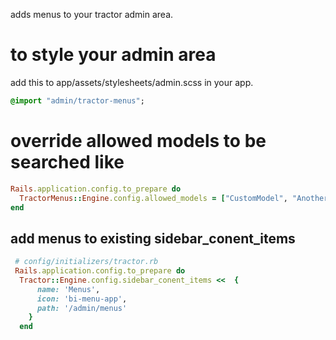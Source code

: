 adds menus to your tractor admin area.  

# to style your admin area
add  this to app/assets/stylesheets/admin.scss in your app.
````sass
@import "admin/tractor-menus";
````

# override allowed models to be searched like

````ruby
Rails.application.config.to_prepare do
  TractorMenus::Engine.config.allowed_models = ["CustomModel", "AnotherModel"]
end
````

## add menus to existing sidebar_conent_items
````ruby
 # config/initializers/tractor.rb
 Rails.application.config.to_prepare do
  Tractor::Engine.config.sidebar_conent_items <<  {
      name: 'Menus',
      icon: 'bi-menu-app',
      path: '/admin/menus'
    }
  end
````

